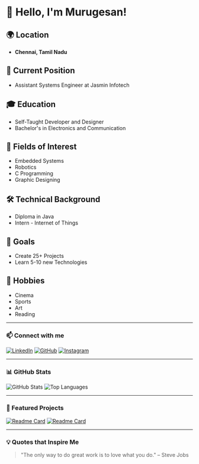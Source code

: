 # 👋 Hello, I'm Murugesan!

## 🌍 Location
- **Chennai, Tamil Nadu**

## 💼 Current Position
- Assistant Systems Engineer at Jasmin Infotech

## 🎓 Education
- Self-Taught Developer and Designer
- Bachelor's in Electronics and Communication

## 🚀 Fields of Interest
- Embedded Systems
- Robotics
- C Programming
- Graphic Designing

## 🛠️ Technical Background
- Diploma in Java
- Intern - Internet of Things

## 🎯 Goals
- Create 25+ Projects
- Learn 5-10 new Technologies

## 🎨 Hobbies
- Cinema
- Sports
- Art
- Reading

---

### 📫 Connect with me
[![LinkedIn](https://img.shields.io/badge/LinkedIn-blue?style=for-the-badge&logo=linkedin)](https://www.linkedin.com/in/murugesan)
[![GitHub](https://img.shields.io/badge/GitHub-000?style=for-the-badge&logo=github)](https://github.com/murugesan)
[![Instagram](https://img.shields.io/badge/Instagram-purple?style=for-the-badge&logo=instagram)](https://www.instagram.com/murugesan)

---

### 📊 GitHub Stats
![GitHub Stats](https://github-readme-stats.vercel.app/api?username=murugesan&show_icons=true&theme=radical)
![Top Languages](https://github-readme-stats.vercel.app/api/top-langs/?username=murugesan&layout=compact&theme=radical)

---

### 📁 Featured Projects
[![Readme Card](https://github-readme-stats.vercel.app/api/pin/?username=murugesan&repo=project1&theme=radical)](https://github.com/murugesan/project1)
[![Readme Card](https://github-readme-stats.vercel.app/api/pin/?username=murugesan&repo=project2&theme=radical)](https://github.com/murugesan/project2)

---

### 💡 Quotes that Inspire Me
> "The only way to do great work is to love what you do." – Steve Jobs
